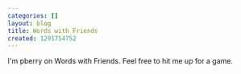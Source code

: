 ```yaml
---
categories: []
layout: blog
title: Words with Friends
created: 1291754752
---
```

I'm pberry on Words with Friends.  Feel free to hit me up for a game.
